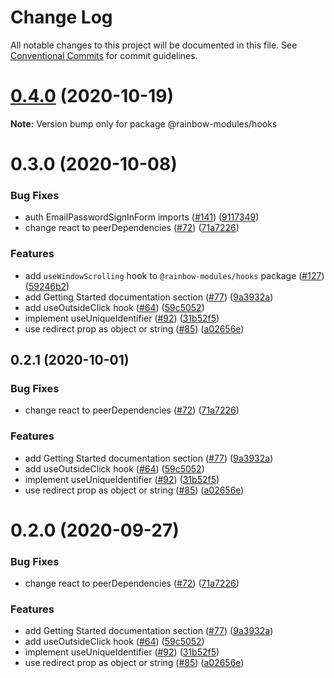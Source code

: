 # Change Log

All notable changes to this project will be documented in this file.
See [Conventional Commits](https://conventionalcommits.org) for commit guidelines.

# [0.4.0](https://github.com/nexxtway/rainbow-modules/compare/v0.3.2...v0.4.0) (2020-10-19)

**Note:** Version bump only for package @rainbow-modules/hooks

# 0.3.0 (2020-10-08)

### Bug Fixes

-   auth EmailPasswordSignInForm imports ([#141](https://github.com/nexxtway/rainbow-modules/issues/141)) ([9117349](https://github.com/nexxtway/rainbow-modules/commit/91173499008dba99a21a2b00ad583dd44d521d8e))
-   change react to peerDependencies ([#72](https://github.com/nexxtway/rainbow-modules/issues/72)) ([71a7226](https://github.com/nexxtway/rainbow-modules/commit/71a722687e731bb1b96e807af8897c61e884394a))

### Features

-   add `useWindowScrolling` hook to `@rainbow-modules/hooks` package ([#127](https://github.com/nexxtway/rainbow-modules/issues/127)) ([59246b2](https://github.com/nexxtway/rainbow-modules/commit/59246b2eca32019057aa6a651c9b75d4d31a5458))
-   add Getting Started documentation section ([#77](https://github.com/nexxtway/rainbow-modules/issues/77)) ([9a3932a](https://github.com/nexxtway/rainbow-modules/commit/9a3932ad51ab246bd272b29de23ead695f46b9c3))
-   add useOutsideClick hook ([#64](https://github.com/nexxtway/rainbow-modules/issues/64)) ([59c5052](https://github.com/nexxtway/rainbow-modules/commit/59c505226bd16ad43ec284a04cc3da280b6a769f))
-   implement useUniqueIdentifier ([#92](https://github.com/nexxtway/rainbow-modules/issues/92)) ([31b52f5](https://github.com/nexxtway/rainbow-modules/commit/31b52f59da08627782ea581db166b2ccc238734d))
-   use redirect prop as object or string ([#85](https://github.com/nexxtway/rainbow-modules/issues/85)) ([a02656e](https://github.com/nexxtway/rainbow-modules/commit/a02656e310ab8ec6725817ecc60e2752666d2f6a))

## 0.2.1 (2020-10-01)

### Bug Fixes

-   change react to peerDependencies ([#72](https://github.com/nexxtway/rainbow-modules/issues/72)) ([71a7226](https://github.com/nexxtway/rainbow-modules/commit/71a722687e731bb1b96e807af8897c61e884394a))

### Features

-   add Getting Started documentation section ([#77](https://github.com/nexxtway/rainbow-modules/issues/77)) ([9a3932a](https://github.com/nexxtway/rainbow-modules/commit/9a3932ad51ab246bd272b29de23ead695f46b9c3))
-   add useOutsideClick hook ([#64](https://github.com/nexxtway/rainbow-modules/issues/64)) ([59c5052](https://github.com/nexxtway/rainbow-modules/commit/59c505226bd16ad43ec284a04cc3da280b6a769f))
-   implement useUniqueIdentifier ([#92](https://github.com/nexxtway/rainbow-modules/issues/92)) ([31b52f5](https://github.com/nexxtway/rainbow-modules/commit/31b52f59da08627782ea581db166b2ccc238734d))
-   use redirect prop as object or string ([#85](https://github.com/nexxtway/rainbow-modules/issues/85)) ([a02656e](https://github.com/nexxtway/rainbow-modules/commit/a02656e310ab8ec6725817ecc60e2752666d2f6a))

# 0.2.0 (2020-09-27)

### Bug Fixes

-   change react to peerDependencies ([#72](https://github.com/nexxtway/rainbow-modules/issues/72)) ([71a7226](https://github.com/nexxtway/rainbow-modules/commit/71a722687e731bb1b96e807af8897c61e884394a))

### Features

-   add Getting Started documentation section ([#77](https://github.com/nexxtway/rainbow-modules/issues/77)) ([9a3932a](https://github.com/nexxtway/rainbow-modules/commit/9a3932ad51ab246bd272b29de23ead695f46b9c3))
-   add useOutsideClick hook ([#64](https://github.com/nexxtway/rainbow-modules/issues/64)) ([59c5052](https://github.com/nexxtway/rainbow-modules/commit/59c505226bd16ad43ec284a04cc3da280b6a769f))
-   implement useUniqueIdentifier ([#92](https://github.com/nexxtway/rainbow-modules/issues/92)) ([31b52f5](https://github.com/nexxtway/rainbow-modules/commit/31b52f59da08627782ea581db166b2ccc238734d))
-   use redirect prop as object or string ([#85](https://github.com/nexxtway/rainbow-modules/issues/85)) ([a02656e](https://github.com/nexxtway/rainbow-modules/commit/a02656e310ab8ec6725817ecc60e2752666d2f6a))
